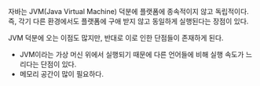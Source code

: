 자바는 JVM(Java Virtual Machine) 덕분에 플랫폼에 종속적이지 않고 독립적이다. 즉, 각기 다른 환경에서도 플랫폼에 구애 받지 않고 동일하게 실행된다는 장점이 있다. 

JVM 덕분에 오는 이점도 많지만, 반대로 이로 인한 단점들이 존재하게 된다.

* JVM이라는 가상 머신 위에서 실행되기 때문에 다른 언어들에 비해 실행 속도가 느리다는 단점이 있다.
* 메모리 공간이 많이 필요하다.
